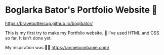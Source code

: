 # Boglarka Bator's Portfolio Website 🎊

https://bravebuttercup.github.io/bogibator/

This is my first try to make my Portfolio website. 🤩
I've used HTML and CSS so far. It isn't done yet.

My inspiration was:👍🏻
https://anniebombanie.com/ 




